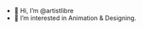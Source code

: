 - 👋 Hi, I’m @artistlibre
- 👀 I’m interested in Animation & Designing.


<!---
artistlibre/artistlibre is a ✨ special ✨ repository because its `README.md` (this file) appears on your GitHub profile.
You can click the Preview link to take a look at your changes.
--->
